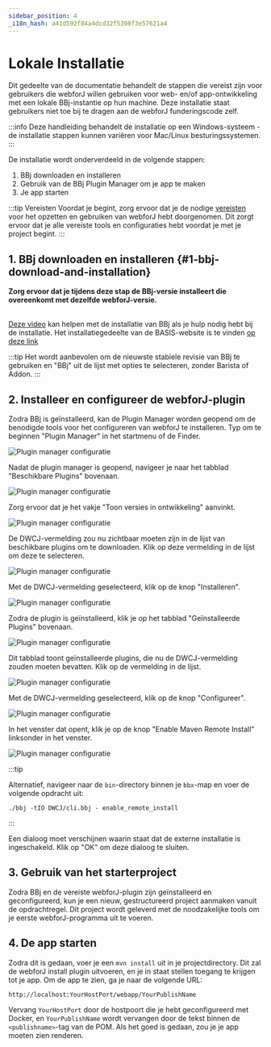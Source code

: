 ```yaml
---
sidebar_position: 4
_i18n_hash: a41d592f84a4dcd32f5398f3e57621a4
---
```

# Lokale Installatie

Dit gedeelte van de documentatie behandelt de stappen die vereist zijn voor gebruikers die webforJ willen gebruiken voor web- en/of app-ontwikkeling met een lokale BBj-instantie op hun machine. Deze installatie staat gebruikers niet toe bij te dragen aan de webforJ funderingscode zelf.
<br/>

:::info
Deze handleiding behandelt de installatie op een Windows-systeem - de installatie stappen kunnen variëren voor Mac/Linux besturingssystemen.
:::
<br/>

De installatie wordt onderverdeeld in de volgende stappen:


1. BBj downloaden en installeren
2. Gebruik van de BBj Plugin Manager om je app te maken
3. Je app starten


:::tip Vereisten
Voordat je begint, zorg ervoor dat je de nodige [vereisten](../../introduction/prerequisites) voor het opzetten en gebruiken van webforJ hebt doorgenomen. Dit zorgt ervoor dat je alle vereiste tools en configuraties hebt voordat je met je project begint.
:::


## 1. BBj downloaden en installeren {#1-bbj-download-and-installation}

<b>Zorg ervoor dat je tijdens deze stap de BBj-versie installeert die overeenkomt met dezelfde webforJ-versie.</b><br/><br/>

[Deze video](https://www.youtube.com/watch?v=Ovk8kznQfGs&ab_channel=BBxCluesbyBASISEurope) kan helpen met de installatie van BBj als je hulp nodig hebt bij de installatie. Het installatiegedeelte van de BASIS-website is te vinden [op deze link](https://basis.cloud/download-product)

:::tip
Het wordt aanbevolen om de nieuwste stabiele revisie van BBj te gebruiken en "BBj" uit de lijst met opties te selecteren, zonder Barista of Addon.
:::


<a name='section3'></a>

## 2. Installeer en configureer de webforJ-plugin

Zodra BBj is geïnstalleerd, kan de Plugin Manager worden geopend om de benodigde tools voor het configureren van webforJ te installeren. Typ om te beginnen "Plugin Manager" in het startmenu of de Finder.

![Plugin manager configuratie](/img/bbj-installation/local/Step_1l.png#rounded-border)

Nadat de plugin manager is geopend, navigeer je naar het tabblad "Beschikbare Plugins" bovenaan.

![Plugin manager configuratie](/img/bbj-installation/local/Step_2l.png#rounded-border)

Zorg ervoor dat je het vakje "Toon versies in ontwikkeling" aanvinkt.

![Plugin manager configuratie](/img/bbj-installation/local/Step_3l.png#rounded-border)

De DWCJ-vermelding zou nu zichtbaar moeten zijn in de lijst van beschikbare plugins om te downloaden. Klik op deze vermelding in de lijst om deze te selecteren.

![Plugin manager configuratie](/img/bbj-installation/local/Step_4l.png#rounded-border)

Met de DWCJ-vermelding geselecteerd, klik op de knop "Installeren".

![Plugin manager configuratie](/img/bbj-installation/local/Step_5l.png#rounded-border)

Zodra de plugin is geïnstalleerd, klik je op het tabblad "Geïnstalleerde Plugins" bovenaan.

![Plugin manager configuratie](/img/bbj-installation/local/Step_6l.png#rounded-border)

Dit tabblad toont geïnstalleerde plugins, die nu de DWCJ-vermelding zouden moeten bevatten. Klik op de vermelding in de lijst.

![Plugin manager configuratie](/img/bbj-installation/local/Step_7l.png#rounded-border)

Met de DWCJ-vermelding geselecteerd, klik op de knop "Configureer".

![Plugin manager configuratie](/img/bbj-installation/local/Step_8l.png#rounded-border)

In het venster dat opent, klik je op de knop "Enable Maven Remote Install" linksonder in het venster.

![Plugin manager configuratie](/img/bbj-installation/local/Step_9l.png#rounded-border)

:::tip 

Alternatief, navigeer naar de `bin`-directory binnen je `bbx`-map en voer de volgende opdracht uit:

```bbj
./bbj -tIO DWCJ/cli.bbj - enable_remote_install
```
:::

Een dialoog moet verschijnen waarin staat dat de externe installatie is ingeschakeld. Klik op "OK" om deze dialoog te sluiten.

## 3. Gebruik van het starterproject
Zodra BBj en de vereiste webforJ-plugin zijn geïnstalleerd en geconfigureerd, kun je een nieuw, gestructureerd project aanmaken vanuit de opdrachtregel. Dit project wordt geleverd met de noodzakelijke tools om je eerste webforJ-programma uit te voeren.

<ComponentArchetype
project="bbj-hello-world"
/>

## 4. De app starten

Zodra dit is gedaan, voer je een `mvn install` uit in je projectdirectory. Dit zal de webforJ install plugin uitvoeren, en je in staat stellen toegang te krijgen tot je app. Om de app te zien, ga je naar de volgende URL:

`http://localhost:YourHostPort/webapp/YourPublishName`

Vervang `YourHostPort` door de hostpoort die je hebt geconfigureerd met Docker, en `YourPublishName` wordt vervangen door de tekst binnen de `<publishname>`-tag van de POM. 
Als het goed is gedaan, zou je je app moeten zien renderen.
